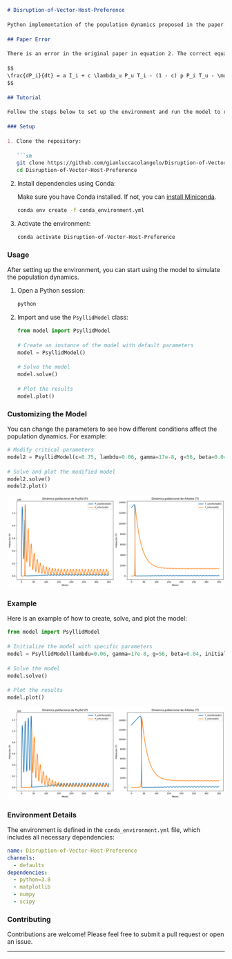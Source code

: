 ```markdown
# Disruption-of-Vector-Host-Preference

Python implementation of the population dynamics proposed in the paper: ["Disruption of Vector Host Preference with Plant Volatiles May Reduce Spread of Insect-Transmitted Plant Pathogens"](https://doi.org/10.1007/s10886-016-0695-x).

## Paper Error

There is an error in the original paper in equation 2. The correct equation should be:

$$
\frac{dP_i}{dt} = a I_i + c \lambda_u P_u T_i - (1 - c) p P_i T_u - \mu_a P_i
$$

## Tutorial

Follow the steps below to set up the environment and run the model to replicate the figures from the paper.

### Setup

1. Clone the repository:

   ```sh
   git clone https://github.com/gianluccacolangelo/Disruption-of-Vector-Host-Preference
   cd Disruption-of-Vector-Host-Preference
   ```

2. Install dependencies using Conda:

   Make sure you have Conda installed. If not, you can [install Miniconda](https://docs.anaconda.com/free/miniconda/miniconda-install/).

   ```sh
   conda env create -f conda_environment.yml
   ```

3. Activate the environment:

   ```sh
   conda activate Disruption-of-Vector-Host-Preference
   ```

### Usage

After setting up the environment, you can start using the model to simulate the population dynamics.

1. Open a Python session:

   ```sh
   python
   ```

2. Import and use the `PsyllidModel` class:

   ```python
   from model import PsyllidModel

   # Create an instance of the model with default parameters
   model = PsyllidModel()

   # Solve the model
   model.solve()

   # Plot the results
   model.plot()
   ```

### Customizing the Model

You can change the parameters to see how different conditions affect the population dynamics. For example:

```python
# Modify critical parameters
model2 = PsyllidModel(c=0.75, lambdu=0.06, gamma=17e-8, g=56, beta=0.04, initial_conditions=[0, 1, 0, 0, 13000, 0])

# Solve and plot the modified model
model2.solve()
model2.plot()
```

![plot1](plot1.png)

### Example

Here is an example of how to create, solve, and plot the model:

```python
from model import PsyllidModel

# Initialize the model with specific parameters
model = PsyllidModel(lambdu=0.06, gamma=17e-8, g=56, beta=0.04, initial_conditions=[0, 1, 0, 0, 13000, 0])

# Solve the model
model.solve()

# Plot the results
model.plot()
```
![plot0](plot0.png)
### Environment Details

The environment is defined in the `conda_environment.yml` file, which includes all necessary dependencies:

```yaml
name: Disruption-of-Vector-Host-Preference
channels:
  - defaults
dependencies:
  - python=3.8
  - matplotlib
  - numpy
  - scipy
```

### Contributing

Contributions are welcome! Please feel free to submit a pull request or open an issue.


---

```

